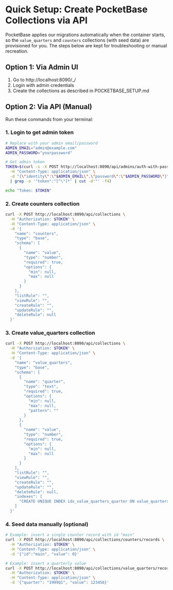 # Quick Setup: Create PocketBase Collections via API

PocketBase applies our migrations automatically when the container starts, so the `value_quarters` and `counters` collections (with seed data) are provisioned for you. The steps below are kept for troubleshooting or manual recreation.

## Option 1: Via Admin UI

1. Go to http://localhost:8090/_/
2. Login with admin credentials
3. Create the collections as described in POCKETBASE_SETUP.md

## Option 2: Via API (Manual)

Run these commands from your terminal:

### 1. Login to get admin token

```bash
# Replace with your admin email/password
ADMIN_EMAIL="admin@example.com"
ADMIN_PASSWORD="yourpassword"

# Get admin token
TOKEN=$(curl -s -X POST http://localhost:8090/api/admins/auth-with-password \
  -H "Content-Type: application/json" \
  -d "{\"identity\":\"$ADMIN_EMAIL\",\"password\":\"$ADMIN_PASSWORD\"}" \
  | grep -o '"token":"[^\"]*' | cut -d'"' -f4)

echo "Token: $TOKEN"
```

### 2. Create counters collection

```bash
curl -X POST http://localhost:8090/api/collections \
  -H "Authorization: $TOKEN" \
  -H "Content-Type: application/json" \
  -d '{
    "name": "counters",
    "type": "base",
    "schema": [
      {
        "name": "value",
        "type": "number",
        "required": true,
        "options": {
          "min": null,
          "max": null
        }
      }
    ],
    "listRule": "",
    "viewRule": "",
    "createRule": "",
    "updateRule": "",
    "deleteRule": null
  }'
```

### 3. Create value_quarters collection

```bash
curl -X POST http://localhost:8090/api/collections \
  -H "Authorization: $TOKEN" \
  -H "Content-Type: application/json" \
  -d '{
    "name": "value_quarters",
    "type": "base",
    "schema": [
      {
        "name": "quarter",
        "type": "text",
        "required": true,
        "options": {
          "min": null,
          "max": null,
          "pattern": ""
        }
      },
      {
        "name": "value",
        "type": "number",
        "required": true,
        "options": {
          "min": null,
          "max": null
        }
      }
    ],
    "listRule": "",
    "viewRule": "",
    "createRule": "",
    "updateRule": "",
    "deleteRule": null,
    "indexes": [
      "CREATE UNIQUE INDEX idx_value_quarters_quarter ON value_quarters (quarter)"
    ]
  }'
```

### 4. Seed data manually (optional)

```bash
# Example: insert a single counter record with id "main"
curl -X POST http://localhost:8090/api/collections/counters/records \
  -H "Authorization: $TOKEN" \
  -H "Content-Type: application/json" \
  -d '{"id":"main", "value": 0}'

# Example: insert a quarterly value
curl -X POST http://localhost:8090/api/collections/value_quarters/records \
  -H "Authorization: $TOKEN" \
  -H "Content-Type: application/json" \
  -d '{"quarter": "1999Q1", "value": 123456}'
```
